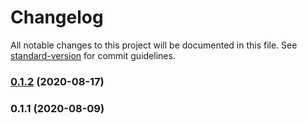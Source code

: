 # Changelog

All notable changes to this project will be documented in this file. See [standard-version](https://github.com/conventional-changelog/standard-version) for commit guidelines.

### [0.1.2](https://github.com/smardev-inc/tsmapper/compare/v0.1.1...v0.1.2) (2020-08-17)

### 0.1.1 (2020-08-09)
